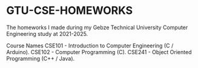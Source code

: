 # GTU-CSE-HOMEWORKS

The homeworks I made during my Gebze Technical University Computer Engineering study at 2021-2025.

Course Names
CSE101 - Introduction to Computer Engineering (C / Arduino).
CSE102 - Computer Programming (C).
CSE241 - Object Oriented Programming (C++ / Java).
